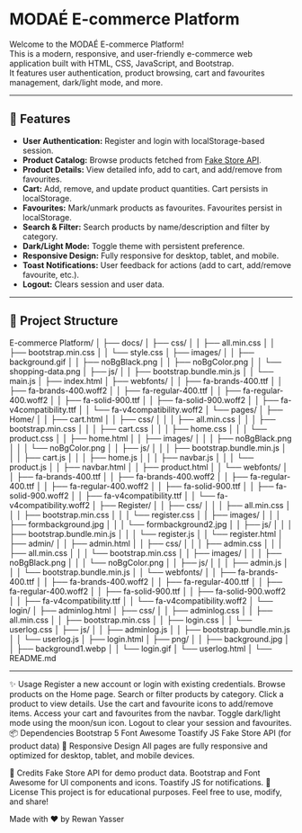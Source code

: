 # MODAÉ E-commerce Platform

Welcome to the MODAÉ E-commerce Platform!  
This is a modern, responsive, and user-friendly e-commerce web application built with HTML, CSS, JavaScript, and Bootstrap.  
It features user authentication, product browsing, cart and favourites management, dark/light mode, and more.

---

## 🚀 Features

- **User Authentication:** Register and login with localStorage-based session.
- **Product Catalog:** Browse products fetched from [Fake Store API](https://fakestoreapi.com/).
- **Product Details:** View detailed info, add to cart, and add/remove from favourites.
- **Cart:** Add, remove, and update product quantities. Cart persists in localStorage.
- **Favourites:** Mark/unmark products as favourites. Favourites persist in localStorage.
- **Search & Filter:** Search products by name/description and filter by category.
- **Dark/Light Mode:** Toggle theme with persistent preference.
- **Responsive Design:** Fully responsive for desktop, tablet, and mobile.
- **Toast Notifications:** User feedback for actions (add to cart, add/remove favourite, etc.).
- **Logout:** Clears session and user data.

---

## 📁 Project Structure
E-commerce Platform/
│
├── docs/
│   ├── css/
│   │   ├── all.min.css
│   │   ├── bootstrap.min.css
│   │   └── style.css
│   ├── images/
│   │   ├── background.gif
│   │   ├── noBgBlack.png
│   │   ├── noBgColor.png
│   │   └── shopping-data.png
│   ├── js/
│   │   ├── bootstrap.bundle.min.js
│   │   └── main.js
│   ├── index.html
│   ├── webfonts/
│   │   ├── fa-brands-400.ttf
│   │   ├── fa-brands-400.woff2
│   │   ├── fa-regular-400.ttf
│   │   ├── fa-regular-400.woff2
│   │   ├── fa-solid-900.ttf
│   │   ├── fa-solid-900.woff2
│   │   ├── fa-v4compatibility.ttf
│   │   └── fa-v4compatibility.woff2
│   └── pages/
│       ├── Home/
│       │   ├── cart.html
│       │   ├── css/
│       │   │   ├── all.min.css
│       │   │   ├── bootstrap.min.css
│       │   │   ├── cart.css
│       │   │   ├── home.css
│       │   │   └── product.css
│       │   ├── home.html
│       │   ├── images/
│       │   │   ├── noBgBlack.png
│       │   │   └── noBgColor.png
│       │   ├── js/
│       │   │   ├── bootstrap.bundle.min.js
│       │   │   ├── cart.js
│       │   │   ├── home.js
│       │   │   ├── navbar.js
│       │   │   └── product.js
│       │   ├── navbar.html
│       │   ├── product.html
│       │   └── webfonts/
│       │       ├── fa-brands-400.ttf
│       │       ├── fa-brands-400.woff2
│       │       ├── fa-regular-400.ttf
│       │       ├── fa-regular-400.woff2
│       │       ├── fa-solid-900.ttf
│       │       ├── fa-solid-900.woff2
│       │       ├── fa-v4compatibility.ttf
│       │       └── fa-v4compatibility.woff2
│       ├── Register/
│       │   ├── css/
│       │   │   ├── all.min.css
│       │   │   ├── bootstrap.min.css
│       │   │   └── register.css
│       │   ├── images/
│       │   │   ├── formbackground.jpg
│       │   │   └── formbackground2.jpg
│       │   ├── js/
│       │   │   ├── bootstrap.bundle.min.js
│       │   │   └── register.js
│       │   └── register.html
│       ├── admin/
│       │   ├── admin.html
│       │   ├── css/
│       │   │   ├── admin.css
│       │   │   ├── all.min.css
│       │   │   └── bootstrap.min.css
│       │   ├── images/
│       │   │   ├── noBgBlack.png
│       │   │   └── noBgColor.png
│       │   ├── js/
│       │   │   ├── admin.js
│       │   │   └── bootstrap.bundle.min.js
│       │   └── webfonts/
│       │       ├── fa-brands-400.ttf
│       │       ├── fa-brands-400.woff2
│       │       ├── fa-regular-400.ttf
│       │       ├── fa-regular-400.woff2
│       │       ├── fa-solid-900.ttf
│       │       ├── fa-solid-900.woff2
│       │       ├── fa-v4compatibility.ttf
│       │       └── fa-v4compatibility.woff2
│       └── login/
│           ├── adminlog.html
│           ├── css/
│           │   ├── adminlog.css
│           │   ├── all.min.css
│           │   ├── bootstrap.min.css
│           │   ├── login.css
│           │   └── userlog.css
│           ├── js/
│           │   ├── adminlog.js
│           │   ├── bootstrap.bundle.min.js
│           │   └── userlog.js
│           ├── login.html
│           ├── png/
│           │   ├── background.jpg
│           │   ├── background1.webp
│           │   └── login.gif
│           └── userlog.html
│
└── README.md

---

✨ Usage
Register a new account or login with existing credentials.
Browse products on the Home page.
Search or filter products by category.
Click a product to view details.
Use the cart and favourite icons to add/remove items.
Access your cart and favourites from the navbar.
Toggle dark/light mode using the moon/sun icon.
Logout to clear your session and favourites.
📦 Dependencies
Bootstrap 5
Font Awesome
Toastify JS
Fake Store API (for product data)
📱 Responsive Design
All pages are fully responsive and optimized for desktop, tablet, and mobile devices.

🙏 Credits
Fake Store API for demo product data.
Bootstrap and Font Awesome for UI components and icons.
Toastify JS for notifications.
📄 License
This project is for educational purposes.
Feel free to use, modify, and share!

Made with ❤️ by Rewan Yasser
